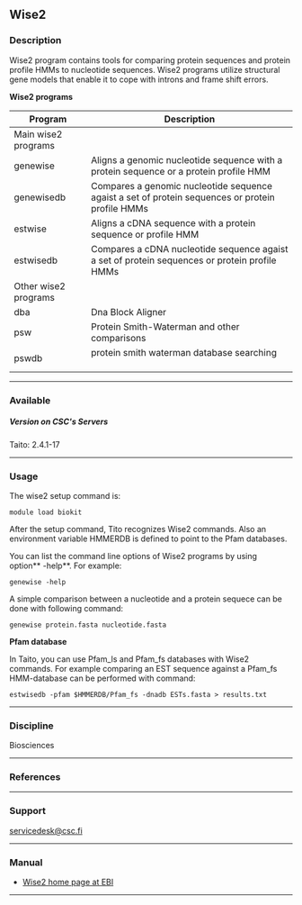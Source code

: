 ## Wise2

### Description

Wise2 program contains tools for comparing protein sequences and protein
profile HMMs to nucleotide sequences. Wise2 programs utilize structural
gene models that enable it to cope with introns and frame shift errors.

**Wise2 programs**

<table>
<thead>
<tr class="header">
<th>Program</th>
<th>Description</th>
</tr>
</thead>
<tbody>
<tr class="odd">
<td>Main wise2 programs</td>
<td> </td>
</tr>
<tr class="even">
<td>genewise</td>
<td>Aligns a genomic nucleotide sequence with a protein sequence or a protein profile HMM</td>
</tr>
<tr class="odd">
<td>genewisedb</td>
<td>Compares a genomic nucleotide sequence agaist a set of protein sequences or protein profile HMMs</td>
</tr>
<tr class="even">
<td>estwise</td>
<td>Aligns a cDNA sequence with a protein sequence or profile HMM</td>
</tr>
<tr class="odd">
<td>estwisedb</td>
<td>Compares a cDNA nucleotide sequence agaist a set of protein sequences or protein profile HMMs</td>
</tr>
<tr class="even">
<td>Other wise2 programs</td>
<td> </td>
</tr>
<tr class="odd">
<td>dba</td>
<td>Dna Block Aligner</td>
</tr>
<tr class="even">
<td>psw</td>
<td>Protein Smith-Waterman and other comparisons</td>
</tr>
<tr class="odd">
<td>pswdb</td>
<td>protein smith waterman database searching<br />
 </td>
</tr>
</tbody>
</table>

------------------------------------------------------------------------

### Available

##### Version on CSC's Servers

  
Taito: 2.4.1-17

------------------------------------------------------------------------

### Usage

The wise2 setup command is:

    module load biokit

After the setup command, Tito recognizes Wise2 commands. Also an
environment variable HMMERDB is defined to point to the Pfam databases.

You can list the command line options of Wise2 programs by using
option** -help**. For example:

    genewise -help

A simple comparison between a nucleotide and a protein sequece can be
done with following command:

    genewise protein.fasta nucleotide.fasta

**Pfam database**

In Taito, you can use Pfam\_ls and Pfam\_fs databases with Wise2
commands. For example comparing an EST sequence against a Pfam\_fs
HMM-database can be performed with command:

    estwisedb -pfam $HMMERDB/Pfam_fs -dnadb ESTs.fasta > results.txt

------------------------------------------------------------------------

### Discipline

Biosciences  

------------------------------------------------------------------------

### References

------------------------------------------------------------------------

### Support

servicedesk@csc.fi

------------------------------------------------------------------------

### Manual

-   [Wise2 home page at EBI]

------------------------------------------------------------------------

  [Wise2 home page at EBI]: http://www.ebi.ac.uk/Tools/psa/genewise/

